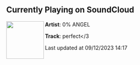 ## Currently Playing on SoundCloud

[<img align="left" width="100" src="https://i1.sndcdn.com/artworks-000262500326-0vvzti-t500x500.jpg">](https://soundcloud.com/0-angel/purrfect)

**Artist**: 0% ANGEL 

**Track**: perfect</3

Last updated at 09/12/2023 14:17
